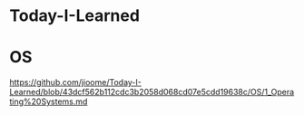 # Today-I-Learned


# OS

https://github.com/jioome/Today-I-Learned/blob/43dcf562b112cdc3b2058d068cd07e5cdd19638c/OS/1_Operating%20Systems.md
